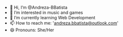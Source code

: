 - 👋 Hi, I’m @Andreza-BBatista
- 👀 I’m interested in music and games
- 🌱 I’m currently learning Web Development
- 📫 How to reach me: 'andreza.bbatista@outlook.com'
- 😄 Pronouns: She/Her
